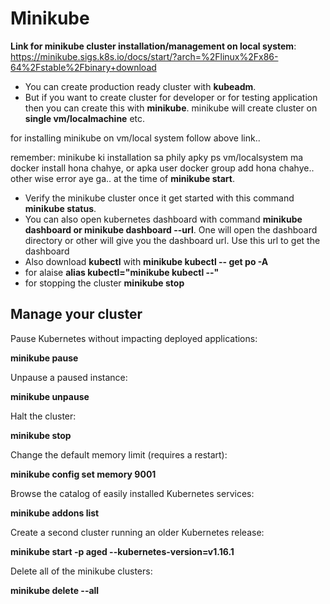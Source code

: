 # Minikube

**Link for minikube cluster installation/management on local system**: https://minikube.sigs.k8s.io/docs/start/?arch=%2Flinux%2Fx86-64%2Fstable%2Fbinary+download

- You can create production ready cluster with **kubeadm**.
- But if you want to create cluster for developer or for testing application then you can create this with **minikube**. minikube will create cluster on **single vm/localmachine** etc.

for installing minikube on vm/local system follow above link..

remember: minikube ki installation sa phily apky ps vm/localsystem ma docker install hona chahye, or apka user docker group add hona chahye.. other wise error aye ga.. at the time of **minikube start**.

- Verify the minikube cluster once it get started with this command **minikube status**.
- You can also open kubernetes dashboard with command **minikube dashboard  or minikube dashboard --url**. One will open the dashboard directory or other will give you the dashboard url. Use this url to get the dashboard
- Also download **kubectl** with **minikube kubectl -- get po -A**
- for alaise **alias kubectl="minikube kubectl --"**
- for stopping the cluster **minikube stop**


## Manage your cluster
  
  Pause Kubernetes without impacting deployed applications:
  
  **minikube pause**

  Unpause a paused instance:
  
  **minikube unpause**
  
  Halt the cluster:
  
  **minikube stop**
  
 Change the default memory limit (requires a restart):
  
  **minikube config set memory 9001**
  
  Browse the catalog of easily installed Kubernetes services:
  
  **minikube addons list**
  
  Create a second cluster running an older Kubernetes release:
  
  **minikube start -p aged --kubernetes-version=v1.16.1**
  
  Delete all of the minikube clusters:
  
  **minikube delete --all**
  
 

